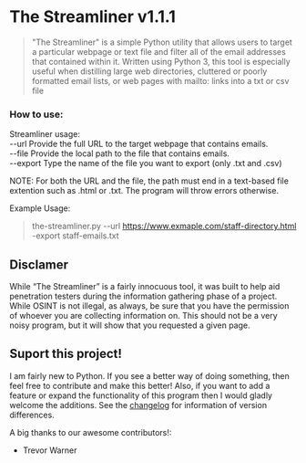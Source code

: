 # The Streamliner v1.1.1
>"The Streamliner" is a simple Python utility that allows users to target a particular webpage or text file and filter all of the email addresses that contained within it. Written using Python 3, this tool is especially useful when distilling large web directories, cluttered or poorly formatted email lists, or web pages with mailto: links into a txt or csv file

### How to use:
Streamliner usage:  
--url          Provide the full URL to the target webpage that contains emails.  
--file         Provide the local path to the file that contains emails.  
--export       Type the name of the file you want to export (only .txt and .csv)  
  
NOTE: For both the URL and the file, the path must end in a text-based file extention such as .html or .txt. The program will throw errors otherwise.

Example Usage:
>the-streamliner.py --url https://www.exmaple.com/staff-directory.html -export staff-emails.txt

## Disclamer
While “The Streamliner” is a fairly innocuous tool, it was built to help aid penetration testers during the information gathering phase of a project. While OSINT is not illegal, as always, be sure that you have the permission of whoever you are collecting information on. This should not be a very noisy program, but it will show that you requested a given page.

## Suport this project!
I am fairly new to Python. If you see a better way of doing something, then feel free to contribute and make this better! Also, if you want to add a feature or expand the functionality of this program then I would gladly welcome the additions. See the [changelog](https://github.com/TobinShields/The_Streamliner/blob/master/changelog.md) for information of version differences. 

A big thanks to our awesome contributors!:
* Trevor Warner

